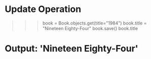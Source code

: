 # Update Operation
>>> book = Book.objects.get(title="1984")
>>> book.title = "Nineteen Eighty-Four"
>>> book.save()
>>> book.title
# Output: 'Nineteen Eighty-Four'
